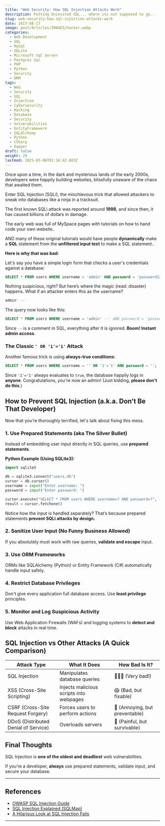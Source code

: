 ```yaml
---
title: "Web Security: How SQL Injection Attacks Work"
description: Putting Uninvited SQL... where its not supposed to go..
slug: web-security-how-sql-injection-attacks-work
date: 2017-08-17
image: post/Articles/IMAGES/hacker.webp
categories:
  - Web Development
  - SQL
  - MySql
  - SQLite
  - Microsoft Sql Server
  - Postgres Sql
  - PHP
  - Python
  - Security
  - ORM
tags:
  - Web
  - Security
  - SQL
  - Injection
  - Cybersecurity
  - Hacking
  - Database
  - Security
  - Vulnerabilities
  - EntityFramework
  - SQLAlchemy
  - Python
  - CSharp
  - Dapper
draft: false
weight: 29
lastmod: 2025-03-06T01:16:42.803Z
---
```

<!-- 
# Web Security: How SQL Injection Attacks Work

## A Brief History of SQL Injection (or: How Hackers Got Free Pizza)
-->

Once upon a time, in the dark and mysterious lands of the early 2000s, developers were happily building websites, blissfully unaware of the chaos that awaited them.

Enter SQL Injection (SQLi), the mischievous trick that allowed attackers to sneak into databases like a ninja in a tracksuit.

The first known SQLi attack was reported around **1998**, and since then, it has caused billions of dollars in damage.

<!-- Fun fact: Some hackers even used SQLi to order **free pizza** by modifying payment databases! 🍕
-->

The early web was full of MySpace pages with tutorials on how to hand code your own website..

AND many of these original tutorials would have people **dynamically** make a **SQL** statement from the **unfiltered input text** to make a SQL statement..

**Here is why that was bad:**

<!-- 
## Why Hackers Love SQL Injection (And Why You Shouldn’t)

Imagine leaving your front door open, thinking, “Who would actually just walk in?” Spoiler alert: **Hackers would**. SQL Injection is basically that, but for databases. The motivation behind SQLi attacks includes:

- **Data Theft** – Stealing credit card numbers, user credentials, and other sensitive info.
- **Website Defacement** – Because changing your homepage to “Hacked by Mr. Robot” is *so much fun*.
- **Bypassing Authentication** – “Forget your password? No worries, just SQL inject your way in!”
- **Destruction** – Some people just want to watch the world burn... or at least drop your database.

## How SQL Injection Works (With Code Examples!)
-->

Let's say you have a simple login form that checks a user's credentials against a database:

```sql
SELECT * FROM users WHERE username = 'admin' AND password = 'password123';
```

Nothing suspicious, right? But here’s where the magic (read: disaster) happens. What if an attacker enters this as the username?

```sql
admin' --
```

The query now looks like this:

```sql
SELECT * FROM users WHERE username = 'admin' --' AND password = 'password123';
```

Since `--` is a comment in SQL, everything after it is ignored. **Boom! Instant admin access.**

### The Classic `' OR '1'='1'` Attack

Another famous trick is using **always-true conditions**:

```sql
SELECT * FROM users WHERE username = '' OR '1'='1' AND password = '';
```

Since `'1'='1'` always evaluates to `true`, the database happily logs in **anyone**. Congratulations, you're now an admin! (Just kidding, **please don't do this**.)

## How to Prevent SQL Injection (a.k.a. Don’t Be That Developer)

Now that you’re thoroughly terrified, let's talk about fixing this mess.

### 1. Use Prepared Statements (aka The Silver Bullet)

Instead of embedding user input directly in SQL queries, use **prepared statements**.

**Python Example (Using SQLite3):**

```python
import sqlite3

db = sqlite3.connect("users.db")
cursor = db.cursor()
username = input("Enter username: ")
password = input("Enter password: ")

cursor.execute("SELECT * FROM users WHERE username=? AND password=?", (username, password))
result = cursor.fetchone()
```

Notice how the input is handled separately? That’s because prepared statements **prevent SQLi attacks by design.**

### 2. Sanitize User Input (No Funny Business Allowed)

If you absolutely must work with raw queries, **validate and escape** input.

### 3. Use ORM Frameworks

ORMs like SQLAlchemy (Python) or Entity Framework (C#) automatically handle input safely.

### 4. Restrict Database Privileges

Don't give every application full database access. Use **least privilege** principles.

### 5. Monitor and Log Suspicious Activity

Use Web Application Firewalls (WAFs) and logging systems to **detect and block** attacks in real time.

## SQL Injection vs Other Attacks (A Quick Comparison)

| Attack Type                          | What It Does                            | How Bad Is It?                 |
| ------------------------------------ | --------------------------------------- | ------------------------------ |
| SQL Injection                        | Manipulates database queries            | 🚨🚨🚨 (Very bad!)             |
| XSS (Cross-Site Scripting)           | Injects malicious scripts into webpages | 😱 (Bad, but fixable)          |
| CSRF (Cross-Site Request Forgery)    | Forces users to perform actions         | 🤨 (Annoying, but preventable) |
| DDoS (Distributed Denial of Service) | Overloads servers                       | 😤 (Painful, but survivable)   |

## Final Thoughts

SQL Injection is **one of the oldest and deadliest** web vulnerabilities.

If you’re a developer, **always** use prepared statements, validate input, and secure your database.

<!--
If you’re a hacker, well… go hack ethically instead. The world needs **more white hats** and fewer data breaches.

Stay safe out there, and keep your queries **hacker-proof**! 💻🔒
-->

***

## References

* [OWASP SQL Injection Guide](https://owasp.org/www-community/attacks/SQL_Injection)
* [SQL Injection Explained (SQLMap)](https://sqlmap.org/)
* [A Hilarious Look at SQL Injection Fails](https://www.exploit-db.com/)

***
